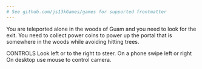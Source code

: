 ```yaml
---
# See github.com/js13kGames/games for supported frontmatter
---
```

You are teleported alone in the woods of Guam and you need to look for the exit.
You need to collect power coins to power up the portal that is somewhere in the woods while avoiding hitting trees.

CONTROLS
Look left or to the right to steer.
On a phone swipe left or right
On desktop use mouse to control camera.